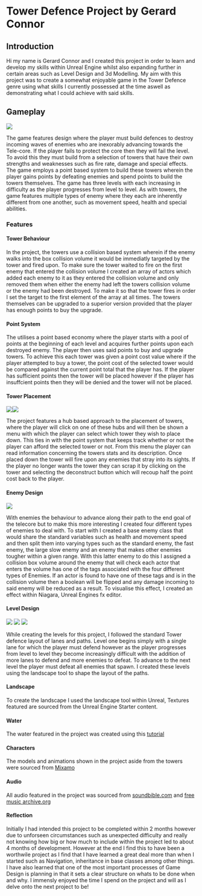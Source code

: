 # Tower Defence Project by Gerard Connor

## Introduction

Hi my name is Gerard Connor and I created this project in order to learn and develop my skills within Unreal Engine whilst also expanding further in certain areas such as Level Design and 3d Modelling. My aim with this project was to create a somewhat enjoyable game in the Tower Defence genre using what skills I currently possessed at the time aswell as demonstrating what I could achieve with said skills.

## Gameplay

![](imgs/GameShot.png)

The game features design where the player must build defences to destroy incoming waves of enemies who are inexorably advancing towards the Tele-core. If the player fails to protect the core then they will fail the level. To avoid this they must build from a selection of towers that have their own strengths and weaknesses such as fire rate, damage and special effects. The game employs a point based system to build these towers wherein the player gains points by defeating enemies and spend points to build the towers themselves. The game has three levels with each increasing in difficulty as the player progresses from level to level. As with towers, the game features multiple types of enemy where they each are inherently different from one another, such as movement speed, health and special abilities.

### Features

#### Tower Behaviour 
In the project, the towers use a collision based system wherein if the enemy walks into the box collision volume it would be immediatly targeted by the tower and fired upon. To make sure the tower waited to fire on the first enemy that entered the collision volume I created an array of actors which added each enemy to it as they entered the collision volume and only removed them when either the enemy had left the towers collision volume or the enemy had been destroyed. To make it so that the tower fires in order I set the target to the first element of the array at all times. The towers themselves can be upgraded to a superior version provided that the player has enough points to buy the upgrade. 

#### Point System
The utilises a point based economy where the player starts with a pool of points at the beginning of each level and acquires further points upon each destroyed enemy. The player then uses said points to buy and upgrade towers. To achieve this each tower was given a point cost value where if the player attempted to buy a tower, the point cost of the selected tower would be compared against the current point total that the player has. If the player has sufficient points then the tower will be placed however if the player has insuffcient points then they will be denied and the tower will not be placed.

#### Tower Placement
![](imgs/PointsEx2.png)![](imgs/DeconEx.png)

The project features a hub based approach to the placement of towers, where the player will click on one of these hubs and will then be shown a menu with which the player can select which tower they wish to place down. This ties in with the point system that keeps track whether or not the player can afford the selected tower or not. From this menu the player can read information concerning the towers stats and its description. Once placed down the tower will fire upon any enemies that stray into its sights. If the player no longer wants the tower they can scrap it by clicking on the tower and selecting the deconstruct button which will recoup half the point cost back to the player.

#### Enemy Design
![](imgs/Invig.png)

With enemies the behaviour to advance along their path to the end goal of the telecore but to make this more interesting I created four different types of enemies to deal with. To start with I created a base enemy class that would share the standard variables such as health and movement speed and then split them into varying types such as the standard enemy, the fast enemy, the large slow enemy and an enemy that makes other enemies tougher within a given range. With this latter enemy to do this I assigned a collision box volume around the enemy that will check each actor that enters the volume has one of the tags associated with the four different types of Enemies. If an actor is found to have one of these tags and is in the collision volume then a boolean will be flipped and any damage incoming to said enemy will be reduced as a result. To visualise this effect, I created an effect within Niagara, Unreal Engines fx editor.

#### Level Design
![](imgs/Level1.png)
![](imgs/Level2.png)
![](imgs/Level3.png)

While creating the levels for this project, I followed the standard Tower defence layout of lanes and paths. Level one begins simply with a single lane for which the player must defend however as the player progresses from level to level they become increasingly difficult with the addition of more lanes to defend and more enemies to defeat. To advance to the next level the player must defeat all enemies that spawn. I created these levels using the landscape tool to shape the layout of the paths.

#### Landscape

To create the landscape I used the landscape tool within Unreal, Textures featured are sourced from the Unreal Engine Starter content.

#### Water
The water featured in the project was created using this [tutorial](https://www.youtube.com/watch?v=IpEfhLTfqBw)

#### Characters
The models and animations shown in the project aside from the towers were sourced from [Mixamo](https://www.mixamo.com/#/)

#### Audio
All audio featured in the project was sourced from [soundbible.com](http://soundbible.com) and [free music archive.org](https://freemusicarchive.org/)

#### Reflection
Initially I had intended this project to be completed within 2 months however due to unforseen circumstances such as unexpected difficulty and really not knowing how big or how much to include within the project led to about 4 months of development. However at the end I find this to have been a worthwile project as I find that I have learned a great deal more than when I started such as Navigation, inheritance in base classes among other things. I have also learned that one of the most important processes of Game Design is planning in that it sets a clear structure on whats to be done when and why. I immensly enjoyed the time I spend on the project and will as I delve onto the next project to be!

